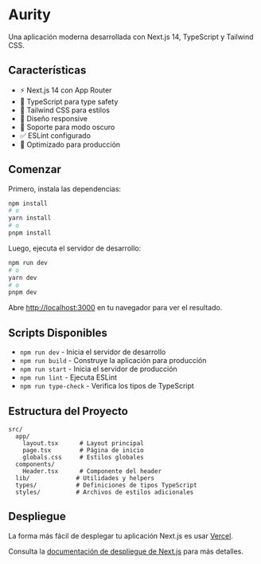 # Aurity

Una aplicación moderna desarrollada con Next.js 14, TypeScript y Tailwind CSS.

## Características

- ⚡ Next.js 14 con App Router
- 🔷 TypeScript para type safety
- 🎨 Tailwind CSS para estilos
- 📱 Diseño responsive
- 🌙 Soporte para modo oscuro
- ✅ ESLint configurado
- 🚀 Optimizado para producción

## Comenzar

Primero, instala las dependencias:

```bash
npm install
# o
yarn install
# o
pnpm install
```

Luego, ejecuta el servidor de desarrollo:

```bash
npm run dev
# o
yarn dev
# o
pnpm dev
```

Abre [http://localhost:3000](http://localhost:3000) en tu navegador para ver el resultado.

## Scripts Disponibles

- `npm run dev` - Inicia el servidor de desarrollo
- `npm run build` - Construye la aplicación para producción
- `npm run start` - Inicia el servidor de producción
- `npm run lint` - Ejecuta ESLint
- `npm run type-check` - Verifica los tipos de TypeScript

## Estructura del Proyecto

```
src/
  app/
    layout.tsx      # Layout principal
    page.tsx        # Página de inicio
    globals.css     # Estilos globales
  components/
    Header.tsx      # Componente del header
  lib/             # Utilidades y helpers
  types/           # Definiciones de tipos TypeScript
  styles/          # Archivos de estilos adicionales
```

## Despliegue

La forma más fácil de desplegar tu aplicación Next.js es usar [Vercel](https://vercel.com/new).

Consulta la [documentación de despliegue de Next.js](https://nextjs.org/docs/deployment) para más detalles.